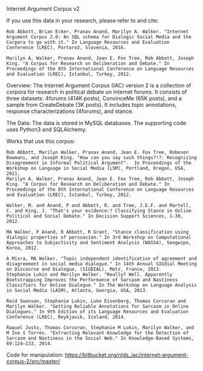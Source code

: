 Internet Argument Corpus v2

If you use this data in your research, please refer to and cite:

    Rob Abbott, Brian Ecker, Pranav Anand, Marilyn A. Walker. "Internet Argument Corpus 2.0: An SQL schema for Dialogic Social Media and the Corpora to go with it." In Language Resources and Evaluation Conference (LREC), Portorož, Slovenia, 2016.

    Marilyn A. Walker, Pranav Anand, Jean E. Fox Tree, Rob Abbott, Joseph King. "A Corpus for Research on Deliberation and Debate." In Proceedings of the 8th International Conference on Language Resources and Evaluation (LREC), Istanbul, Turkey, 2012.

Overview: The Internet Argument Corpus (IAC) version 2 is a collection of corpora for research in political debate on internet forums. It consists of three datasets: 4forums (414K posts), ConvinceMe (65K posts), and a sample from CreateDebate (3K posts). It includes topic annotations, response characterizations (4forums), and stance.

The Data: The data is stored in MySQL databases. The supporting code uses Python3 and SQLAlchemy.

Works that use this corpus:

    Rob Abbott, Marilyn Walker, Pranav Anand, Jean E. Fox Tree, Robeson Bowmani, and Joseph King. "How can you say such things?!?: Recognizing Disagreement in Informal Political Argument".  In Proceedings of the Workshop on Language in Social Media (LSM), Portland, Oregon, USA, 2011.
    Marilyn A. Walker, Pranav Anand, Jean E. Fox Tree, Rob Abbott, Joseph King. "A Corpus for Research on Deliberation and Debate." In Proceedings of the 8th International Conference on Language Resources and Evaluation (LREC), Istanbul, Turkey, 2012.

    Walker, M. and Anand, P and Abbott, R. and Tree, J.E.F. and Martell, C. and King, J. "That's your evidence:? Classifying Stance in Online Political and Social Debate." In Decision Support Sciences, 1-30, 2012.

    MA Walker, P Anand, R Abbott, R Grant. "Stance classification using dialogic properties of persuasion." In 3rd Workshop on Computational Approaches to Subjectivity and Sentiment Analysis (WASSA), Seogwipo,  Korea, 2012.

    A Misra, MA Walker. "Topic independent identification of agreement and disagreement in social media dialogue." In 14th Annual SIGdial Meeting on Discourse and Dialogue, (SIGDIAL), Metz, France, 2013.
    Stephanie Lukin and Marilyn Walker. "Really? Well. Apparently Bootstrapping Improves the Performance of Sarcasm and Nastiness Classifiers for Online Dialogue." In The Workshop on Language Analysis in Social Media (LASM), Atlanta, Georgia, USA, 2013.

    Reid Swanson, Stephanie Lukin, Luke Eisenberg, Thomas Corcoran and Marilyn Walker. "Getting Reliable Annotations for Sarcasm in Online Dialogues." In 9th Edition of its Language Resources and Evaluation Conference (LREC), Reykjavik, Iceland, 2014.

    Raquel Justo, Thomas Corcoran, Stephanie M Lukin, Marilyn Walker, and M Ine ́s Torres. "Extracting Relevant Knowledge for the Detection of Sarcasm and Nastiness in the Social Web." In Knowledge-Based Systems, 69:124–133, 2014.


Code for manipulation: https://bitbucket.org/nlds_iac/internet-argument-corpus-2/src/master/

